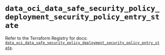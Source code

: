 # `data_oci_data_safe_security_policy_deployment_security_policy_entry_state`

Refer to the Terraform Registry for docs: [`data_oci_data_safe_security_policy_deployment_security_policy_entry_state`](https://registry.terraform.io/providers/oracle/oci/6.18.0/docs/data-sources/data_safe_security_policy_deployment_security_policy_entry_state).
